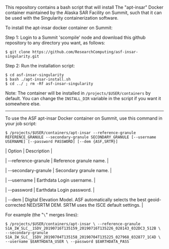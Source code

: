 This repository contains a bash script that will install
The "apt-insar" Docker container maintained by the
Alaska SAR Facility on Summit, such that it can be used
with the Singularity containerization software.

To install the apt-insar docker container on Summit:

Step 1: Login to a Summit 'scompile' node and download this github
        repository to any directory you want, as follows:
```
$ git clone https://github.com/ResearchComputing/asf-insar-singularity.git
```
Step 2: Run the installation script:
```
$ cd asf-insar-singularity 
$ bash ./apt-insar-install.sh
$ cd ../ ; rm -Rf asf-insar-singularity
```
Note: The container will be installed in `/projects/$USER/containers` by default.
      You can change the `INSTALL_DIR` variable in the script if you want it
      somewhere else.

----------------------------------

To use the ASF apt-insar Docker container on Summit, use this command in your job script:

`$ /projects/$USER/containers/apt-insar --reference-granule REFERENCE_GRANULE --secondary-granule SECONDARY_GRANULE [--username USERNAME] [--password PASSWORD] [--dem {ASF,SRTM}]`

| Option | Description |

| --reference-granule | Reference granule name. |

| --secondary-granule | Secondary granule name. |

| --username | Earthdata Login username. |

| --password | Earthdata Login password. |

| --dem | Digital Elevation Model.
        ASF automatically selects the best geoid-corrected NED/SRTM DEM.
        SRTM uses the ISCE default settings. |

For example (the "`\`" merges lines):

`$ /projects/$USER/containers/apt-insar \
--reference-granule S1A_IW_SLC__1SDV_20190716T135159_20190716T135226_028143_032DC3_512B \
--secondary-granule S1A_IW_SLC__1SDV_20190704T135158_20190704T135225_027968_032877_1C4D \
--username $EARTHDATA_USER \
--password $EARTHDATA_PASS
`
